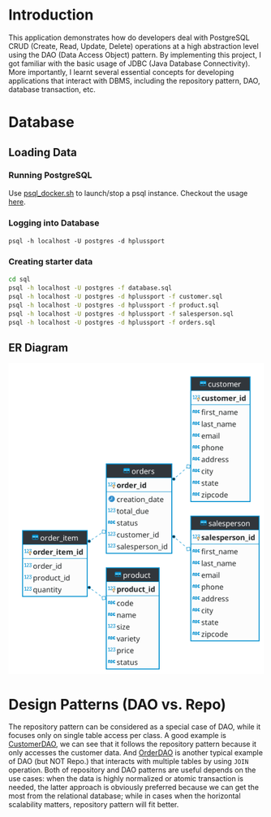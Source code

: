 # Introduction
This application demonstrates how do developers deal with PostgreSQL CRUD (Create, Read, Update, Delete) 
operations at a high abstraction level using the DAO (Data Access Object) pattern. 
By implementing this project, I got familiar with the basic usage of JDBC (Java Database Connectivity). 
More importantly, I learnt several essential concepts for developing applications that interact with DBMS, 
including the repository pattern, DAO, database transaction, etc.

# Database

## Loading Data
### Running PostgreSQL
Use [psql_docker.sh](../../../linux_sql/scripts/psql_docker.sh) to launch/stop a psql instance.
Checkout the usage [here](../../../linux_sql/README.md).

### Logging into Database
`psql -h localhost -U postgres -d hplussport`

### Creating starter data
```sh
cd sql
psql -h localhost -U postgres -f database.sql
psql -h localhost -U postgres -d hplussport -f customer.sql
psql -h localhost -U postgres -d hplussport -f product.sql
psql -h localhost -U postgres -d hplussport -f salesperson.sql
psql -h localhost -U postgres -d hplussport -f orders.sql
```

## ER Diagram
<img src="../../assets/er.png" alt="drawing" width="600"/>

# Design Patterns (DAO vs. Repo)
The repository pattern can be considered as a special case of DAO, while it focuses only on single 
table access per class. A good example is [CustomerDAO](./src/main/java/ca/jrvs/apps/jdbc/CustomerDAO.java),
we can see that it follows the repository pattern because it only accesses the customer data. And
[OrderDAO](./src/main/java/ca/jrvs/apps/jdbc/OrderDAO.java) is another typical example of DAO (but NOT Repo.) 
that interacts with multiple tables by using `JOIN` operation. 
Both of repository and DAO patterns are useful depends on the use cases: when the data is highly normalized
or atomic transaction is needed, the latter approach is obviously preferred because we can get the most from
the relational database; while in cases when the horizontal scalability matters, repository pattern will fit better.
